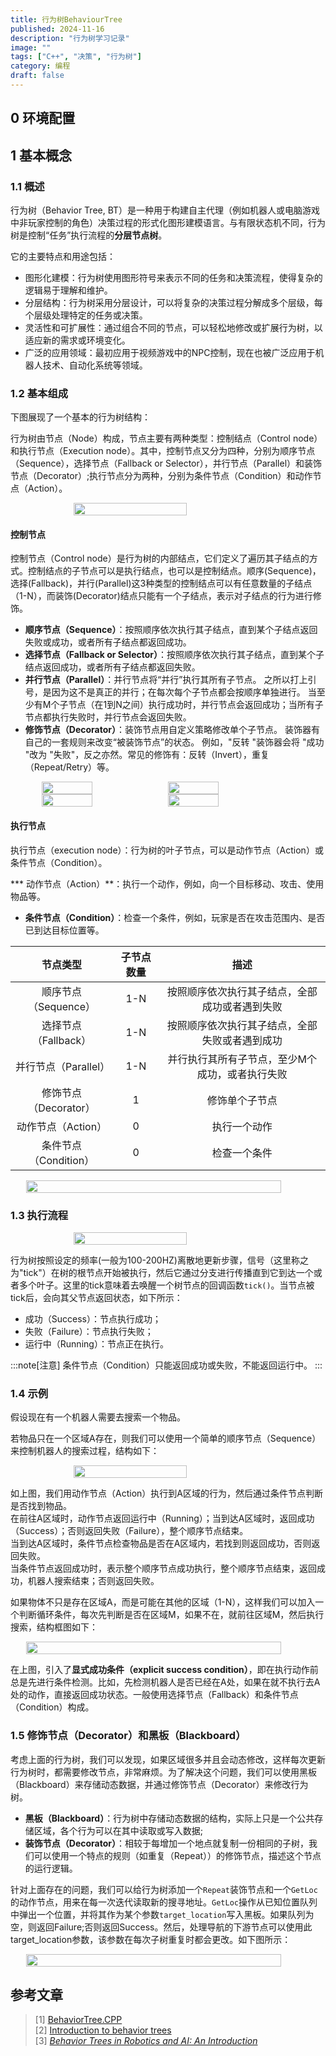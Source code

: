 ```yaml
---
title: 行为树BehaviourTree
published: 2024-11-16
description: "行为树学习记录"
image: ""
tags: ["C++", "决策", "行为树"]
category: 编程
draft: false
---
```


## 0 环境配置

## 1 基本概念

### 1.1 概述

行为树（Behavior Tree, BT）是一种用于构建自主代理（例如机器人或电脑游戏中非玩家控制的角色）决策过程的形式化图形建模语言。与有限状态机不同，行为树是控制“任务”执行流程的**分层节点树**。

它的主要特点和用途包括：

* 图形化建模：行为树使用图形符号来表示不同的任务和决策流程，使得复杂的逻辑易于理解和维护。
* 分层结构：行为树采用分层设计，可以将复杂的决策过程分解成多个层级，每个层级处理特定的任务或决策。
* 灵活性和可扩展性：通过组合不同的节点，可以轻松地修改或扩展行为树，以适应新的需求或环境变化。
* 广泛的应用领域：最初应用于视频游戏中的NPC控制，现在也被广泛应用于机器人技术、自动化系统等领域。


### 1.2 基本组成

下图展现了一个基本的行为树结构：


行为树由节点（Node）构成，节点主要有两种类型：控制结点（Control node）和执行节点（Execution node）。其中，控制节点又分为四种，分别为顺序节点（Sequence），选择节点（Fallback or Selector），并行节点（Parallel）和装饰节点（Decorator）;执行节点分为两种，分别为条件节点（Condition）和动作节点（Action）。

<div style="display: flex; justify-content: center;">
<img src="https://www.behaviortree.dev/img/animated.svg" width="60%" height="60%" />
</div>

#### 控制节点
控制节点（Control node）是行为树的内部结点，它们定义了遍历其子结点的方式。控制结点的子节点可以是执行结点，也可以是控制结点。顺序(Sequence)，选择(Fallback)，并行(Parallel)这3种类型的控制结点可以有任意数量的子结点（1-N），而装饰(Decorator)结点只能有一个子结点，表示对子结点的行为进行修饰。

* **顺序节点（Sequence）**：按照顺序依次执行其子结点，直到某个子结点返回失败或成功，或者所有子结点都返回成功。
* **选择节点（Fallback or Selector）**：按照顺序依次执行其子结点，直到某个子结点返回成功，或者所有子结点都返回失败。
* **并行节点（Parallel）**：并行节点将“并行”执行其所有子节点。 之所以打上引号，是因为这不是真正的并行；在每次每个子节点都会按顺序单独进行。 当至少有M个子节点（在1到N之间）执行成功时，并行节点会返回成功；当所有子节点都执行失败时，并行节点会返回失败。
* **修饰节点（Decorator）**：装饰节点用自定义策略修改单个子节点。 装饰器有自己的一套规则来改变“被装饰节点”的状态。 例如，"反转 "装饰器会将 "成功 "改为 "失败"，反之亦然。常见的修饰有：反转（Invert），重复（Repeat/Retry）等。

<div style="display: flex; justify-content: center;">
<img src="https://robohub.org/wp-content/uploads/2021/08/bt_sequence_node.png" width="40%" height="40%" />
<img src="https://robohub.org/wp-content/uploads/2021/08/bt_fallback_node.png" width="40%" height="40%" />
</div>
<div style="display: flex; justify-content: center;">
<img src="https://robohub.org/wp-content/uploads/2021/08/bt_parallel_node.png" width="40%" height="40%">
<img src="https://robohub.org/wp-content/uploads/2021/08/bt_decorator_node.png" width="40%" height="40%">
</div>

#### 执行节点
执行节点（execution node）：行为树的叶子节点，可以是动作节点（Action）或条件节点（Condition）。

*** 动作节点（Action）**：执行一个动作，例如，向一个目标移动、攻击、使用物品等。
* **条件节点（Condition）**：检查一个条件，例如，玩家是否在攻击范围内、是否已到达目标位置等。

| 节点类型 | 子节点数量 | 描述 |
| :---: | :---: | :---: |
| 顺序节点（Sequence） | 1-N | 按照顺序依次执行其子结点，全部成功或者遇到失败|
| 选择节点（Fallback） | 1-N | 按照顺序依次执行其子结点，全部失败或者遇到成功|
| 并行节点（Parallel） | 1-N | 并行执行其所有子节点，至少M个成功，或者执行失败 |
| 修饰节点（Decorator） | 1 | 修饰单个子节点 |
| 动作节点（Action） | 0 | 执行一个动作 |
| 条件节点（Condition） | 0 | 检查一个条件 |

<div style="display: flex; justify-content: center;">
<img src="https://robohub.org/wp-content/uploads/2021/08/bt_node_types.png"  width="90%" height="90%" />
</div>


### 1.3 执行流程

<div style="display: flex; justify-content: center;">
<img src="https://www.behaviortree.dev/assets/images/sequence_animation-4155a892772542caf81fa16c824c91f8.svg"  width="60%" height="60%" />
</div>

行为树按照设定的频率(一般为100-200HZ)离散地更新步骤，信号（这里称之为"tick"）在树的根节点开始被执行，然后它通过分支进行传播直到它到达一个或者多个叶子。这里的tick意味着去唤醒一个树节点的回调函数`tick()`。当节点被tick后，会向其父节点返回状态，如下所示：
* 成功（Success）：节点执行成功；
* 失败（Failure）：节点执行失败；
* 运行中（Running）：节点正在执行。

:::note[注意]
条件节点（Condition）只能返回成功或失败，不能返回运行中。
:::

### 1.4 示例

假设现在有一个机器人需要去搜索一个物品。

若物品只在一个区域A存在，则我们可以使用一个简单的顺序节点（Sequence）来控制机器人的搜索过程，结构如下：

<div style="display: flex; justify-content: center;">
<img src="https://robohub.org/wp-content/uploads/2021/08/bt_mobile_robot_01.png"  width="60%" height="60%" />
</div>

如上图，我们用动作节点（Action）执行到A区域的行为，然后通过条件节点判断是否找到物品。  
在前往A区域时，动作节点返回运行中（Running）；当到达A区域时，返回成功（Success）；否则返回失败（Failure），整个顺序节点结束。  
当到达A区域时，条件节点检查物品是否在A区域内，若找到则返回成功，否则返回失败。  
当条件节点返回成功时，表示整个顺序节点成功执行，整个顺序节点结束，返回成功，机器人搜索结束；否则返回失败。

如果物体不只是存在区域A，而是可能在其他的区域（1-N），这样我们可以加入一个判断循环条件，每次先判断是否在区域M，如果不在，就前往区域M，然后执行搜索，结构框图如下：

<div style="display: flex; justify-content: center;">
<img src="https://robohub.org/wp-content/uploads/2021/08/bt_mobile_robot_03.png"  width="90%" height="90%" />
</div>

在上图，引入了**显式成功条件（explicit success condition）**，即在执行动作前总是先进行条件检测。比如，先检测机器人是否已经在A处，如果在就不执行去A处的动作，直接返回成功状态。一般使用选择节点（Fallback）和条件节点（Condition）构成。

### 1.5 修饰节点（Decorator）和黑板（Blackboard）

考虑上面的行为树，我们可以发现，如果区域很多并且会动态修改，这样每次更新行为树时，都需要修改节点，非常麻烦。为了解决这个问题，我们可以使用黑板（Blackboard）来存储动态数据，并通过修饰节点（Decorator）来修改行为树。

* **黑板（Blackboard）**：行为树中存储动态数据的结构，实际上只是一个公共存储区域，各个行为可以在其中读取或写入数据;
* **装饰节点（Decorator）**：相较于每增加一个地点就复制一份相同的子树，我们可以使用一个特点的规则（如重复（Repeat））的修饰节点，描述这个节点的运行逻辑。

针对上面存在的问题，我们可以给行为树添加一个`Repeat`装饰节点和一个`GetLoc`的动作节点，用来在每一次迭代读取新的搜寻地址。`GetLoc`操作从已知位置队列中弹出一个位置，并将其作为某个参数`target_location`写入黑板。如果队列为空，则返回Failure;否则返回Success。然后，处理导航的下游节点可以使用此 target_location参数，该参数在每次子树重复时都会更改。如下图所示：

<div style="display: flex; justify-content: center;">
<img src="https://robohub.org/wp-content/uploads/2021/08/bt_mobile_robot_blackboard.png"  width="90%" height="90%" />
</div>


## 参考文章

> [1] [BehaviorTree.CPP](https://www.behaviortree.dev/)  
> [2] [Introduction to behavior trees](https://robohub.org/introduction-to-behavior-trees/)  
> [3] [*Behavior Trees in Robotics and AI: An Introduction*](https://arxiv.org/pdf/1709.00084)